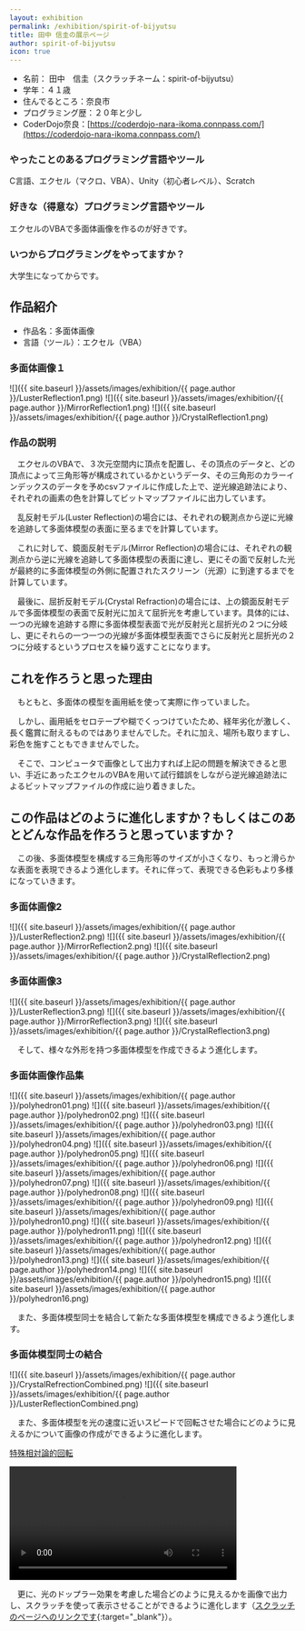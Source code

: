 ```yaml
---
layout: exhibition
permalink: /exhibition/spirit-of-bijyutsu
title: 田中 信圭の展示ページ
author: spirit-of-bijyutsu
icon: true
---
```

- 名前： 田中　信圭（スクラッチネーム：spirit-of-bijyutsu）
- 学年：４１歳
- 住んでるところ：奈良市
- プログラミング歴：２０年と少し
- CoderDojo奈良：[https://coderdojo-nara-ikoma.connpass.com/](https://coderdojo-nara-ikoma.connpass.com/)

### やったことのあるプログラミング言語やツール

C言語、エクセル（マクロ、VBA）、Unity（初心者レベル）、Scratch

### 好きな（得意な）プログラミング言語やツール

エクセルのVBAで多面体画像を作るのが好きです。

### いつからプログラミングをやってますか？

大学生になってからです。

## 作品紹介

- 作品名：多面体画像
- 言語（ツール）：エクセル（VBA）

### 多面体画像１
![]({{ site.baseurl }}/assets/images/exhibition/{{ page.author }}/LusterReflection1.png)
![]({{ site.baseurl }}/assets/images/exhibition/{{ page.author }}/MirrorReflection1.png)
![]({{ site.baseurl }}/assets/images/exhibition/{{ page.author }}/CrystalReflection1.png)

### 作品の説明

　エクセルのVBAで、３次元空間内に頂点を配置し、その頂点のデータと、どの頂点によって三角形等が構成されているかというデータ、その三角形のカラーインデックスのデータを予めcsvファイルに作成した上で、逆光線追跡法により、それぞれの画素の色を計算してビットマップファイルに出力しています。

　乱反射モデル(Luster Reflection)の場合には、それぞれの観測点から逆に光線を追跡して多面体模型の表面に至るまでを計算しています。

　これに対して、鏡面反射モデル(Mirror Reflection)の場合には、それぞれの観測点から逆に光線を追跡して多面体模型の表面に達し、更にその面で反射した光が最終的に多面体模型の外側に配置されたスクリーン（光源）に到達するまでを計算しています。

　最後に、屈折反射モデル(Crystal Refraction)の場合には、上の鏡面反射モデルで多面体模型の表面で反射光に加えて屈折光を考慮しています。具体的には、一つの光線を追跡する際に多面体模型表面で光が反射光と屈折光の２つに分岐し、更にそれらの一つ一つの光線が多面体模型表面でさらに反射光と屈折光の２つに分岐するというプロセスを繰り返すことになります。

## これを作ろうと思った理由

　もともと、多面体の模型を画用紙を使って実際に作っていました。

　しかし、画用紙をセロテープや糊でくっつけていたため、経年劣化が激しく、長く鑑賞に耐えるものではありませんでした。それに加え、場所も取りますし、彩色を施すこともできませんでした。

　そこで、コンピュータで画像として出力すれば上記の問題を解決できると思い、手近にあったエクセルのVBAを用いて試行錯誤をしながら逆光線追跡法によるビットマップファイルの作成に辿り着きました。

## この作品はどのように進化しますか？もしくはこのあとどんな作品を作ろうと思っていますか？

　この後、多面体模型を構成する三角形等のサイズが小さくなり、もっと滑らかな表面を表現できるよう進化します。それに伴って、表現できる色彩もより多様になっていきます。

### 多面体画像2
![]({{ site.baseurl }}/assets/images/exhibition/{{ page.author }}/LusterReflection2.png)
![]({{ site.baseurl }}/assets/images/exhibition/{{ page.author }}/MirrorReflection2.png)
![]({{ site.baseurl }}/assets/images/exhibition/{{ page.author }}/CrystalReflection2.png)

### 多面体画像3
![]({{ site.baseurl }}/assets/images/exhibition/{{ page.author }}/LusterReflection3.png)
![]({{ site.baseurl }}/assets/images/exhibition/{{ page.author }}/MirrorReflection3.png)
![]({{ site.baseurl }}/assets/images/exhibition/{{ page.author }}/CrystalReflection3.png)

　そして、様々な外形を持つ多面体模型を作成できるよう進化します。

### 多面体画像作品集
![]({{ site.baseurl }}/assets/images/exhibition/{{ page.author }}/polyhedron01.png)
![]({{ site.baseurl }}/assets/images/exhibition/{{ page.author }}/polyhedron02.png)
![]({{ site.baseurl }}/assets/images/exhibition/{{ page.author }}/polyhedron03.png)
![]({{ site.baseurl }}/assets/images/exhibition/{{ page.author }}/polyhedron04.png)
![]({{ site.baseurl }}/assets/images/exhibition/{{ page.author }}/polyhedron05.png)
![]({{ site.baseurl }}/assets/images/exhibition/{{ page.author }}/polyhedron06.png)
![]({{ site.baseurl }}/assets/images/exhibition/{{ page.author }}/polyhedron07.png)
![]({{ site.baseurl }}/assets/images/exhibition/{{ page.author }}/polyhedron08.png)
![]({{ site.baseurl }}/assets/images/exhibition/{{ page.author }}/polyhedron09.png)
![]({{ site.baseurl }}/assets/images/exhibition/{{ page.author }}/polyhedron10.png)
![]({{ site.baseurl }}/assets/images/exhibition/{{ page.author }}/polyhedron11.png)
![]({{ site.baseurl }}/assets/images/exhibition/{{ page.author }}/polyhedron12.png)
![]({{ site.baseurl }}/assets/images/exhibition/{{ page.author }}/polyhedron13.png)
![]({{ site.baseurl }}/assets/images/exhibition/{{ page.author }}/polyhedron14.png)
![]({{ site.baseurl }}/assets/images/exhibition/{{ page.author }}/polyhedron15.png)
![]({{ site.baseurl }}/assets/images/exhibition/{{ page.author }}/polyhedron16.png)

　また、多面体模型同士を結合して新たな多面体模型を構成できるよう進化します。

### 多面体模型同士の結合
![]({{ site.baseurl }}/assets/images/exhibition/{{ page.author }}/CrystalRefrectionCombined.png)
![]({{ site.baseurl }}/assets/images/exhibition/{{ page.author }}/LusterReflectionCombined.png)

　また、多面体模型を光の速度に近いスピードで回転させた場合にどのように見えるかについて画像の作成ができるように進化します。

[特殊相対論的回転](https://www.notion.so/6b8c1dcf610a4f54a094050ea426c26f?v=b1f3950020844193939e63cb0c39c3f8)

<video controls width="400px">
    <source src="{{ site.baseurl }}/assets/images/exhibition/{{ page.author }}/20210402001_spe_rel_spin.mp4">
</video>

　更に、光のドップラー効果を考慮した場合どのように見えるかを画像で出力し、スクラッチを使って表示させることができるように進化します（[スクラッチのページへのリンクです](https://scratch.mit.edu/projects/510460707/){:target="_blank"}）。
